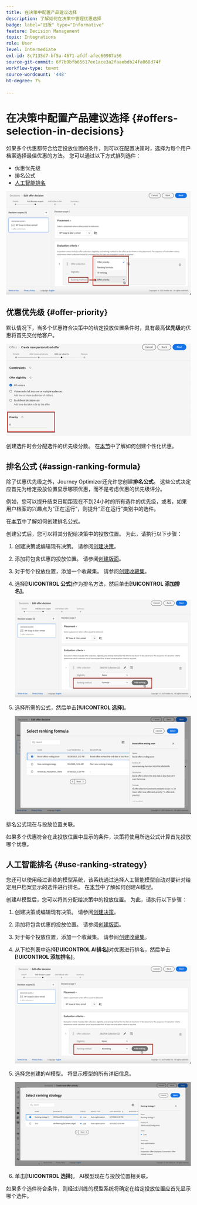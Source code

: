 ```yaml
---
title: 在决策中配置产品建议选择
description: 了解如何在决策中管理优惠选择
badge: label="旧版" type="Informative"
feature: Decision Management
topic: Integrations
role: User
level: Intermediate
exl-id: 8c7135d7-bf5a-4671-afdf-afec60907a56
source-git-commit: 6f7b9bfb65617ee1ace3a2faaebdb24fa068d74f
workflow-type: tm+mt
source-wordcount: '448'
ht-degree: 7%

---
```


# 在决策中配置产品建议选择 {#offers-selection-in-decisions}

如果多个优惠都符合给定投放位置的条件，则可以在配置决策时，选择为每个用户档案选择最佳优惠的方法。 您可以通过以下方式排列选件：

* 优惠优先级
* 排名公式
* [人工智能排名](#use-ranking-strategy)

![](../assets/offer-rank-by.png)

## 优惠优先级 {#offer-priority}

默认情况下，当多个优惠符合决策中的给定投放位置条件时，具有最高&#x200B;**优先级**&#x200B;的优惠将首先交付给客户。

![](../assets/offer-priority.png)

创建选件时会分配选件的优先级分数。 在[本节](../offer-library/creating-personalized-offers.md)中了解如何创建个性化优惠。

## 排名公式 {#assign-ranking-formula}

除了优惠优先级之外，Journey Optimizer还允许您创建&#x200B;**排名公式**。 这些公式决定应首先为给定投放位置显示哪项优惠，而不是考虑优惠的优先级评分。

例如，您可以提升结束日期距现在不到24小时的所有选件的优先级，或者，如果用户档案的兴趣点为“正在运行”，则提升“正在运行”类别中的选件。

在[本节](../ranking/create-ranking-formulas.md)中了解如何创建排名公式。

创建公式后，您可以将其分配给决策中的投放位置。 为此，请执行以下步骤：

1. 创建决策或编辑现有决策。 请参阅[创建决策](../offer-activities/create-offer-activities.md)。

1. 添加将包含优惠的投放位置。 请参阅[创建版面](../offer-library/creating-placements.md)。

1. 对于每个投放位置，添加一个收藏集。 请参阅[创建收藏集](../offer-library/creating-collections.md)。

1. 选择&#x200B;**[!UICONTROL 公式]**&#x200B;作为排名方法，然后单击&#x200B;**[!UICONTROL 添加排名]**。

   ![](../assets/offer-activity-ranking.png)

1. 选择所需的公式，然后单击&#x200B;**[!UICONTROL 选择]**。

   ![](../assets/ranking-selection.png)

排名公式现在与投放位置关联。

如果多个优惠符合在此投放位置中显示的条件，决策将使用所选公式计算首先投放哪个优惠。

## 人工智能排名 {#use-ranking-strategy}

<!--If you are an [Adobe Experience Platform](https://experienceleague.adobe.com/docs/experience-platform/landing/home.html?lang=zh-Hans){target="_blank"} user leveraging the **Offer Decisioning** application service,-->

您还可以使用经过训练的模型系统，该系统通过选择人工智能模型自动对要针对给定用户档案显示的选件进行排名。 在[本节](../ranking/create-ranking-strategies.md)中了解如何创建AI模型。

创建AI模型后，您可以将其分配给决策中的投放位置。 为此，请执行以下步骤：

1. 创建决策或编辑现有决策。 请参阅[创建决策](../offer-activities/create-offer-activities.md)。

1. 添加将包含优惠的投放位置。 请参阅[创建版面](../offer-library/creating-placements.md)。

1. 对于每个投放位置，添加一个收藏集。 请参阅[创建收藏集](../offer-library/creating-collections.md)。

1. 从下拉列表中选择&#x200B;**[!UICONTROL AI排名]**&#x200B;对优惠进行排名，然后单击&#x200B;**[!UICONTROL 添加排名]**。

   ![](../assets/ranking-selection-ai-ranking.png)

1. 选择您创建的AI模型。 将显示模型的所有详细信息。

   ![](../assets/ranking-selection-ai-ranking-selected.png)

1. 单击&#x200B;**[!UICONTROL 选择]**。 AI模型现在与投放位置相关联。

如果多个选件符合条件，则经过训练的模型系统将确定在给定投放位置应首先显示哪个选件。

